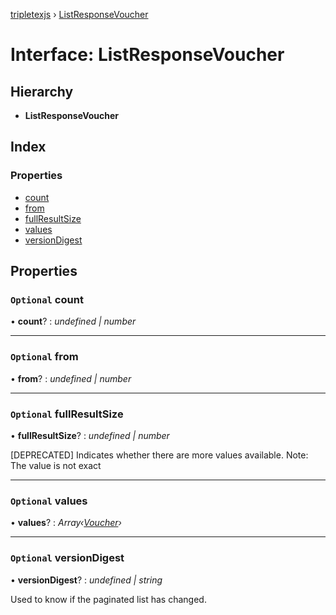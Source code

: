 [tripletexjs](../README.md) › [ListResponseVoucher](listresponsevoucher.md)

# Interface: ListResponseVoucher

## Hierarchy

* **ListResponseVoucher**

## Index

### Properties

* [count](listresponsevoucher.md#optional-count)
* [from](listresponsevoucher.md#optional-from)
* [fullResultSize](listresponsevoucher.md#optional-fullresultsize)
* [values](listresponsevoucher.md#optional-values)
* [versionDigest](listresponsevoucher.md#optional-versiondigest)

## Properties

### `Optional` count

• **count**? : *undefined | number*

___

### `Optional` from

• **from**? : *undefined | number*

___

### `Optional` fullResultSize

• **fullResultSize**? : *undefined | number*

[DEPRECATED] Indicates whether there are more values available. Note: The value is not exact

___

### `Optional` values

• **values**? : *Array‹[Voucher](voucher.md)›*

___

### `Optional` versionDigest

• **versionDigest**? : *undefined | string*

Used to know if the paginated list has changed.
